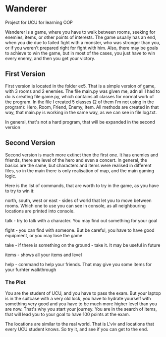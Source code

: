 # Wanderer

Project for UCU for learning OOP

Wanderer is a game, where you have to walk between rooms, seeking for enemies, items, or other points of interests. The game usually has an end, when you die due to failed fight with a monster, who was stronger than you, or if you weren't prepared right for fight with him. Also, there may be goals to achieve to win the game, but in most of the cases, you just have to win every enemy, and then you get your victory.

## First Version

First version is located in the folder ex5. That is a simple version of game, with 3 rooms and 2 enemies. The file main.py was given me, adn all I had to do is creating file game.py, which contains all classes for normal work of the program. In the file I created 5 classes (2 of them I'm not using in the program): Hero, Room, Friend, Enemy, Item. All methods are created in that way, that main.py is working in the same way, as we can see in file log.txt.

In general, that's not a hard program, that will be expanded in the second version

## Second Version

Second version is much more extinct then the first one. It has enemies and friends, there are level of the hero and even a concert. In general, the basics are the same, but characters and items were realised in different files, so in the main there is only realisation of map, and the main gaming logic.

Here is the list of commands, that are worth to try in the game, as you have to try to win it:

north, south, west or east - sides of world that let you to move between rooms. Which one to use you can see in console, as all neighbouring locations are printed into console.

talk - try to talk with a character. You may find out something for your goal

fight - you can find with someone. But be careful, you have to have good equipment, or you may lose the game

take - if there is something on the ground - take it. It may be useful in future

items - shows all your items and level

help - command to help your friends. That may give you some items for your furhter walkthrough

### The Plot

You are the student of UCU, and you have to pass the exam. But your laptop is in the suitcase with a very old lock, you have to hydrate yourself with something very good and you have to be much more higher level than you are now. That's why you start your journey. You are in the search of items, that will lead you to your goal to have 100 points at the exam. 

The locations are similar to the real world. That is L'viv and locations that every UCU student knows. So try it, and see if you can get to the end.
